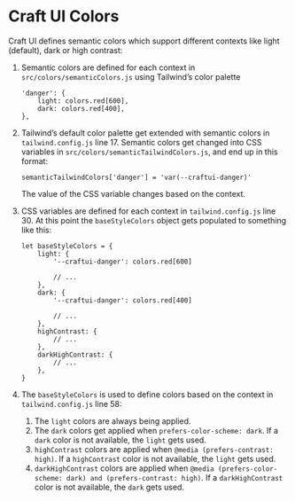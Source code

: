 #  Craft UI Colors

Craft UI defines semantic colors which support different contexts like light (default), dark or high contrast:

1. Semantic colors are defined for each context in `src/colors/semanticColors.js` using Tailwind’s color palette 
    
    ```
    'danger': {
        light: colors.red[600],
        dark: colors.red[400],
    },
    ```
   
2. Tailwind’s default color palette get extended with semantic colors in `tailwind.config.js` line 17. 
   Semantic colors get changed into CSS variables in `src/colors/semanticTailwindColors.js`, and end up in this format:
   
    ```
    semanticTailwindColors['danger'] = 'var(--craftui-danger)'
    ```
   
   The value of the CSS variable changes based on the context.

3. CSS variables are defined for each context in `tailwind.config.js` line 30.
   At this point the `baseStyleColors` object gets populated to something like this:

    ```
    let baseStyleColors = {
        light: {
            '--craftui-danger': colors.red[600]
            
            // ...
        },
        dark: {
            '--craftui-danger': colors.red[400]
            
            // ...
        },
        highContrast: {
            // ...
        },
        darkHighContrast: {
            // ...
        },
    }
    ```

4. The `baseStyleColors` is used to define colors based on the context in `tailwind.config.js` line 58:
    1. The `light` colors are always being applied.
    2. The `dark` colors get applied when `prefers-color-scheme: dark`. If a `dark` color is not available, the `light` gets used.
    3. `highContrast` colors are applied when `@media (prefers-contrast: high)`. If a `highContrast` color is not available, the `light` gets used.
    4. `darkHighContrast` colors are applied when `@media (prefers-color-scheme: dark) and (prefers-contrast: high)`. If a `darkHighContrast` color is not available, the `dark` gets used.